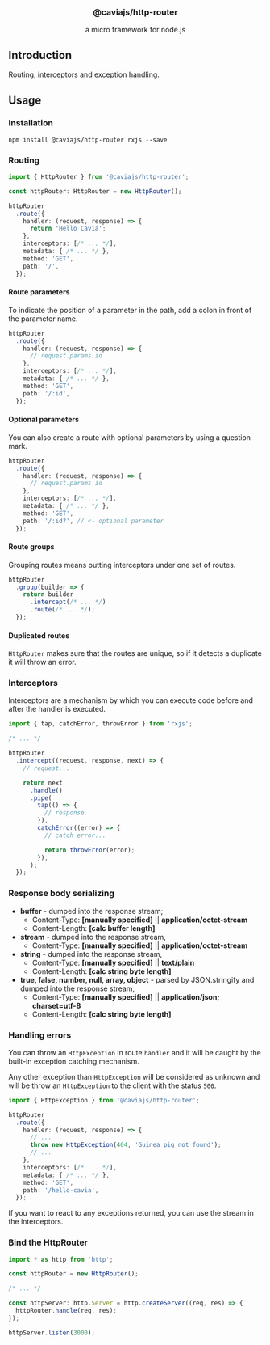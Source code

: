 <div align="center">
<h3>@caviajs/http-router</h3>
<p>a micro framework for node.js</p>
</div>

## Introduction

Routing, interceptors and exception handling.

## Usage

### Installation

```shell
npm install @caviajs/http-router rxjs --save
```

### Routing

```typescript
import { HttpRouter } from '@caviajs/http-router';

const httpRouter: HttpRouter = new HttpRouter();

httpRouter
  .route({
    handler: (request, response) => {
      return 'Hello Cavia';
    },
    interceptors: [/* ... */],
    metadata: { /* ... */ },
    method: 'GET',
    path: '/',
  });
```

#### Route parameters

To indicate the position of a parameter in the path, add a colon in front of the parameter name.

```typescript
httpRouter
  .route({
    handler: (request, response) => {
      // request.params.id
    },
    interceptors: [/* ... */],
    metadata: { /* ... */ },
    method: 'GET',
    path: '/:id',
  });
```

#### Optional parameters

You can also create a route with optional parameters by using a question mark.

```typescript
httpRouter
  .route({
    handler: (request, response) => {
      // request.params.id
    },
    interceptors: [/* ... */],
    metadata: { /* ... */ },
    method: 'GET',
    path: '/:id?', // <- optional parameter
  });
```

#### Route groups

Grouping routes means putting interceptors under one set of routes.

```typescript
httpRouter
  .group(builder => {
    return builder
      .intercept(/* ... */)
      .route(/* ... */);
  });
```

#### Duplicated routes

`HttpRouter` makes sure that the routes are unique, so if it detects a duplicate it will throw an error.

### Interceptors

Interceptors are a mechanism by which you can execute code before and after the handler is executed.

```typescript
import { tap, catchError, throwError } from 'rxjs';

/* ... */

httpRouter
  .intercept((request, response, next) => {
    // request...

    return next
      .handle()
      .pipe(
        tap(() => {
          // response...
        }),
        catchError((error) => {
          // catch error...

          return throwError(error);
        }),
      );
  });
```

### Response body serializing

* **buffer** - dumped into the response stream;
  * Content-Type: **[manually specified]** || **application/octet-stream**
  * Content-Length: **[calc buffer length]**
* **stream** - dumped into the response stream,
  * Content-Type: **[manually specified]** || **application/octet-stream**
* **string** - dumped into the response stream,
  * Content-Type: **[manually specified]** || **text/plain**
  * Content-Length: **[calc string byte length]**
* **true, false, number, null, array, object** - parsed by JSON.stringify and dumped into the response stream,
  * Content-Type: **[manually specified]** || **application/json; charset=utf-8**
  * Content-Length: **[calc string byte length]**

### Handling errors

You can throw an `HttpException` in route `handler` and it will be caught by the built-in exception catching mechanism.

Any other exception than `HttpException` will be considered as unknown and will be throw an `HttpException` to the
client with the status `500`.

```typescript
import { HttpException } from '@caviajs/http-router';

httpRouter
  .route({
    handler: (request, response) => {
      // ...
      throw new HttpException(404, 'Guinea pig not found');
      // ...
    },
    interceptors: [/* ... */],
    metadata: { /* ... */ },
    method: 'GET',
    path: '/hello-cavia',
  });
```

If you want to react to any exceptions returned, you can use the stream in the interceptors.

### Bind the HttpRouter

```typescript
import * as http from 'http';

const httpRouter = new HttpRouter();

/* ... */

const httpServer: http.Server = http.createServer((req, res) => {
  httpRouter.handle(req, res);
});

httpServer.listen(3000);
```
